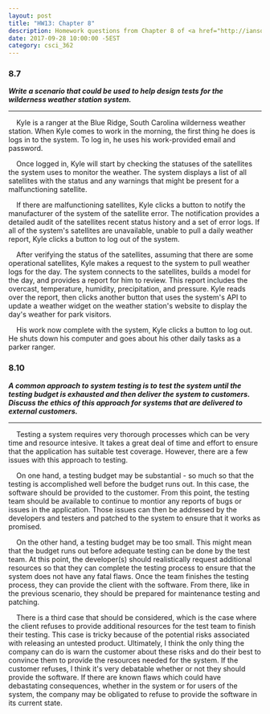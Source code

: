 ```yaml
---
layout: post
title: "HW13: Chapter 8"
description: Homework questions from Chapter 8 of <a href="http://iansommerville.com/software-engineering-book/" target="_blank"><em>Software Engineering 10th Edition</em></a> by Ian Sommerville.
date: 2017-09-28 10:00:00 -5EST
category: csci_362
---
```


### 8.7
_**Write a scenario that could be used to help design tests for the wilderness weather station system.**_

---

&nbsp;&nbsp;&nbsp;&nbsp;Kyle is a ranger at the Blue Ridge, South Carolina wilderness weather station. When Kyle comes to work in the morning, the first thing he does is logs in to the system. To log in, he uses his work-provided email and password. 

&nbsp;&nbsp;&nbsp;&nbsp;Once logged in, Kyle will start by checking the statuses of the satellites the system uses to monitor the weather. The system displays a list of all satellites with the status and any warnings that might be present for a malfunctioning satellite. 

&nbsp;&nbsp;&nbsp;&nbsp;If there are malfunctioning satellites, Kyle clicks a button to notify the manufacturer of the system of the satellite error. The notification provides a detailed audit of the satellites recent status history and a set of error logs. If all of the system's satellites are unavailable, unable to pull a daily weather report, Kyle clicks a button to log out of the system.

&nbsp;&nbsp;&nbsp;&nbsp;After verifying the status of the satellites, assuming that there are some operational satellites, Kyle makes a request to the system to pull weather logs for the day. The system connects to the satellites, builds a model for the day, and provides a report for him to review. This report includes the overcast, temperature, humidity, precipitation, and pressure. Kyle reads over the report, then clicks another button that uses the system's API to update a weather widget on the weather station's website to display the day's weather for park visitors.

&nbsp;&nbsp;&nbsp;&nbsp;His work now complete with the system, Kyle clicks a button to log out. He shuts down his computer and goes about his other daily tasks as a parker ranger.

### 8.10
_**A common approach to system testing is to test the system until the testing budget is exhausted and then deliver the system to customers. Discuss the ethics of this approach for systems that are delivered to external customers.**_

---

&nbsp;&nbsp;&nbsp;&nbsp;Testing a system requires very thorough processes which can be very time and resource intesive. It takes a great deal of time and effort to ensure that the application has suitable test coverage. However, there are a few issues with this approach to testing.

&nbsp;&nbsp;&nbsp;&nbsp;On one hand, a testing budget may be substantial - so much so that the testing is accomplished well before the budget runs out. In this case, the software should be provided to the customer. From this point, the testing team should be available to continue to montior any reports of bugs or issues in the application. Those issues can then be addressed by the developers and testers and patched to the system to ensure that it works as promised.

&nbsp;&nbsp;&nbsp;&nbsp;On the other hand, a testing budget may be too small. This might mean that the budget runs out before adequate testing can be done by the test team. At this point, the developer(s) should realistically request additional resources so that they can complete the testing process to ensure that the system does not have any fatal flaws. Once the team finishes the testing process, they can provide the client with the software. From there, like in the previous scenario, they should be prepared for maintenance testing and patching.

&nbsp;&nbsp;&nbsp;&nbsp;There is a third case that should be considered, which is the case where the client refuses to provide additional resources for the test team to finish their testing. This case is tricky because of the potential risks associated with releasing an untested product. Ultimately, I think the only thing the company can do is warn the customer about these risks and do their best to convince them to provide the resources needed for the system. If the customer refuses, I think it's very debatable whether or not they should provide the software. If there are known flaws which could have debastating consequences, whether in the system or for users of the system, the company may be obligated to refuse to provide the software in its current state.
